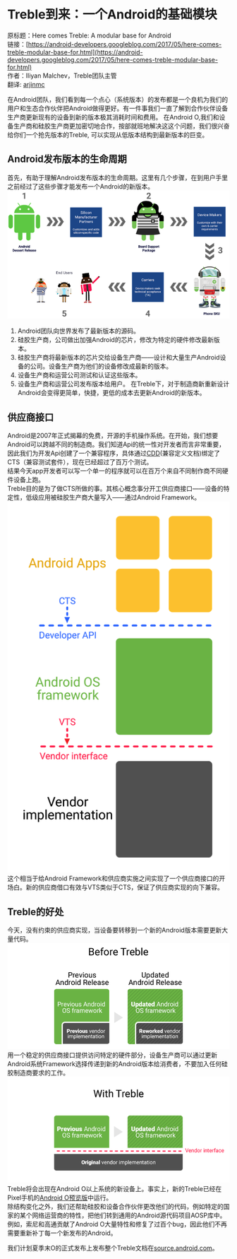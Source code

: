 # Treble到来：一个Android的基础模块
原标题：Here comes Treble: A modular base for Android  
链接：[https://android-developers.googleblog.com/2017/05/here-comes-treble-modular-base-for.html](https://android-developers.googleblog.com/2017/05/here-comes-treble-modular-base-for.html)  
作者：Iliyan Malchev，Treble团队主管  
翻译: [arjinmc](https://github.com/arjinmc)  

在Android团队，我们看到每一个点心（系统版本）的发布都是一个良机为我们的用户和生态合作伙伴把Android做得更好。有一件事我们一直了解到合作伙伴设备生产商更新现有的设备到新的版本极其消耗时间和费用。
在Android O,我们和设备生产商和硅胶生产商更加密切地合作，按部就班地解决这这个问题，我们很兴奋给你们一个抢先版本的Treble, 可以实现从低版本结构到最新版本的巨变。

## Android发布版本的生命周期  

首先，有助于理解Android发布版本的生命周期。这里有几个步骤，在到用户手里之前经过了这些步骤才能发布一个Android的新版本。  
![img](../images/2017.5.12.1.png)  
1. Android团队向世界发布了最新版本的源码。
2. 硅胶生产商，公司做出加强Android的芯片，修改为特定的硬件修改最新版本。
3. 硅胶生产商将最新版本的芯片交给设备生产商——设计和大量生产Android设备的公司。设备生产商为他们的设备修改成最新的版本。
4. 设备生产商和运营公司测试和认证这些版本。
5. 设备生产商和运营公司发布版本给用户。
在Treble下，对于制造商新重新设计Android会变得更简单，快捷，更低的成本去更新Android的新版本。

## 供应商接口

Android是2007年正式揭幕的免费，开源的手机操作系统。在开始，我们想要Android可以跨越不同的制造商。我们知道Api的统一性对开发者而言非常重要，因此我们为开发Api创建了一个兼容程序，具体通过[CDD](https://source.android.com/compatibility/)(兼容定义文档)绑定了CTS（兼容测试套件），现在已经超过了百万个测试。  
结果今天app开发者可以写一个单一的程序就可以在百万个来自不同制作商不同硬件设备上跑。  
Treble目的是为了做CTS所做的事。其核心概念事分开工供应商接口——设备的特定性，低级应用被硅胶生产商大量写入——通过Android Framework。  
![img](../images/2017.5.12.2.png)  
这个相当于给Android Framework和供应商实施之间实现了一个供应商接口的开场白。新的供应商借口有效与VTS类似于CTS，保证了供应商实现的向下兼容。  

## Treble的好处
今天，没有约束的供应商实现，当设备要转移到一个新的Android版本需要更新大量代码。  
![img](../images/2017.5.12.3.png)  
用一个稳定的供应商接口提供访问特定的硬件部分，设备生产商可以通过更新Android系统Framework选择传递到新的Android版本给消费者，不要加入任何硅胶制造商要求的工作。  
![img](../images/2017.5.12.4.png)  
Treble将会出现在Android O以上系统的新设备上。事实上，新的Treble已经在Pixel手机的[Android O预览版](https://developer.android.com/preview/download.html)中运行。  
除结构变化之外，我们还帮助硅胶和设备合作伙伴更改他们的代码，例如特定的国家的某个网络运营商的特性，把他们转到通用的Android源代码项目AOSP库中。例如，索尼和高通贡献了Android O大量特性和修复了过百个bug，因此他们不再需要重新补丁每一个新发布的Android。  

我们计划夏季末O的正式发布上发布整个Treble文档在[source.android.com](https://source.android.com)。  
